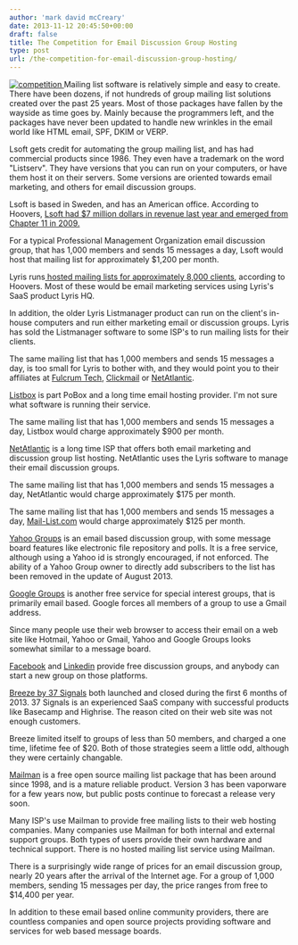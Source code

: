 ```yaml
---
author: 'mark david mcCreary'
date: 2013-11-12 20:45:50+00:00
draft: false
title: The Competition for Email Discussion Group Hosting
type: post
url: /the-competition-for-email-discussion-group-hosting/
---
```


[![competition](/uploads/2013/12/competition.jpeg)
](/uploads/2013/12/competition.jpeg)Mailing list software is relatively simple and easy to create. There have been dozens, if not hundreds of group mailing list solutions created over the past 25 years. Most of those packages have fallen by the wayside as time goes by. Mainly because the programmers left, and the packages have never been updated to handle new wrinkles in the email world like HTML email, SPF, DKIM or VERP.

Lsoft gets credit for automating the group mailing list, and has had commercial products since 1986. They even have a trademark on the word "Listserv". They have versions that you can run on your computers, or have them host it on their servers. Some versions are oriented towards email marketing, and others for email discussion groups.

Lsoft is based in Sweden, and has an American office. According to Hoovers, [Lsoft had $7 million dollars in revenue last year and emerged from Chapter 11 in 2009.](http://www.hoovers.com/company-information/cs/company-profile.L-Soft_international_Inc.393bb64da961b36a.html)

For a typical Professional Management Organization email discussion group, that has 1,000 members and sends 15 messages a day, Lsoft would host that mailing list for approximately $1,200 per month.

Lyris runs[ hosted mailing lists for approximately 8,000 clients](http://www.hoovers.com/company-information/cs/company-profile.Lyris_Inc.acb80ca164521108.html), according to Hoovers. Most of these would be email marketing services using Lyris's SaaS product Lyris HQ.

In addition, the older Lyris Listmanager product can run on the client's in-house computers and run either marketing email or discussion groups. Lyris has sold the Listmanager software to some ISP's to run mailing lists for their clients.

The same mailing list that has 1,000 members and sends 15 messages a day, is too small for Lyris to bother with, and they would point you to their affiliates at [Fulcrum Tech](http://www.fulcrumtech.net), [Clickmail](http://clickmail.com) or [NetAtlantic](https://www.netatlantic.com/emailmarketing/discussiongrouphosting/discussion-group-hosting).

[Listbox](https://www.listbox.com) is part PoBox and a long time email hosting provider. I'm not sure what software is running their service.

The same mailing list that has 1,000 members and sends 15 messages a day, Listbox would charge approximately $900 per month.

[NetAtlantic](https://www.netatlantic.com/emailmarketing/discussiongrouphosting/discussion-group-hosting) is a long time ISP that offers both email marketing and discussion group list hosting. NetAtlantic uses the Lyris software to manage their email discussion groups.

The same mailing list that has 1,000 members and sends 15 messages a day, NetAtlantic would charge approximately $175 per month.

The same mailing list that has 1,000 members and sends 15 messages a day, [Mail-List.com](http://www.mail-list.com/pricing/) would charge approximately $125 per month.

[Yahoo Groups](http://groups.yahoo.com) is an email based discussion group, with some message board features like electronic file repository and polls. It is a free service, although using a Yahoo id is strongly encouraged, if not enforced. The ability of a Yahoo Group owner to directly add subscribers to the list has been removed in the update of August 2013.

[Google Groups](http://groups.google.com) is another free service for special interest groups, that is primarily email based. Google forces all members of a group to use a Gmail address.

Since many people use their web browser to access their email on a web site like Hotmail, Yahoo or Gmail, Yahoo and Google Groups looks somewhat similar to a message board.

[Facebook](https://www.facebook.com) and [Linkedin](http://www.linkedin.com) provide free discussion groups, and anybody can start a new group on those platforms.

[Breeze by 37 Signals](https://basecamp.com/breeze) both launched and closed during the first 6 months of 2013. 37 Signals is an experienced SaaS company with successful products like Basecamp and Highrise. The reason cited on their web site was not enough customers.

Breeze limited itself to groups of less than 50 members, and charged a one time, lifetime fee of $20. Both of those strategies seem a little odd, although they were certainly changable.

[Mailman](http://www.list.org) is a free open source mailing list package that has been around since 1998, and is a mature reliable product. Version 3 has been vaporware for a few years now, but public posts continue to forecast a release very soon.

Many ISP's use Mailman to provide free mailing lists to their web hosting companies. Many companies use Mailman for both internal and external support groups. Both types of users provide their own hardware and technical support. There is no hosted mailing list service using Mailman.

There is a surprisingly wide range of prices for an email discussion group, nearly 20 years after the arrival of the Internet age. For a group of 1,000 members, sending 15 messages per day, the price ranges from free to $14,400 per year.

In addition to these email based online community providers, there are countless companies and open source projects providing software and services for web based message boards.
